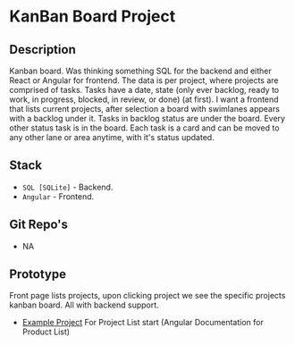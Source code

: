 # KanBan Board Project

## Description

Kanban board. Was thinking something SQL for the backend and either React or Angular for frontend. The data is per project, where projects are comprised of tasks. Tasks have a date, state (only ever backlog, ready to work, in progress, blocked, in review, or done) (at first). I want a frontend that lists current projects, after selection a board with swimlanes appears with a backlog under it. Tasks in backlog status are under the board. Every other status task is in the board. Each task is a card and can be moved to any other lane or area anytime, with it's status updated. 

## Stack

* `SQL [SQLite]` - Backend.
* `Angular` - Frontend.

## Git Repo's

* NA

## Prototype

Front page lists projects, upon clicking project we see the specific projects kanban board. All with backend support. 

* [Example Project](https://angular.io/start) For Project List start (Angular Documentation for Product List)
